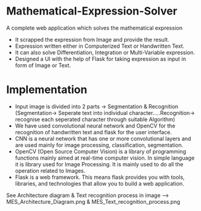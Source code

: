 # Mathematical-Expression-Solver
A complete web application which solves the mathematical expression
* It scrapped the expression from Image and provide the result.
* Expression written either in Computerized Text or Handwritten Text.
* It can also solve Differentiation, Integration or Multi-Variable expression.
* Designed a UI with the help of Flask for taking expression as input in form of Image or Text.

# Implementation
* Input image is divided into 2 parts -> Segmentation & Recognition
  (Segmentation-> Seperate text into individual character.....Recognition-> recognise each seperated character through suitable Algorithm)
* We have used convolutional neural network  and OpenCV for the recognition of handwritten text and flask for the user interface. 
* CNN is a neural network that has one or more convolutional layers and are used mainly for image processing, classification, segmentation.
* OpenCV (Open Source Computer Vision) is a library of programming functions mainly aimed at  real-time computer vision. In simple language it is library used for Image Processing. It is mainly used to do all the operation related to Images.
* Flask is a web framework. This means flask provides you with tools, libraries, and technologies that allow you to build a web application.

See Architecture diagram & Text recognition process in image --> MES_Architecture_Diagram.png & MES_Text_recognition_process.png
